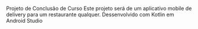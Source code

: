 Projeto de Conclusão de Curso
Este projeto será de um aplicativo mobile de delivery para um restaurante qualquer. 
Dessenvolvido com Kotlin em Android Studio
